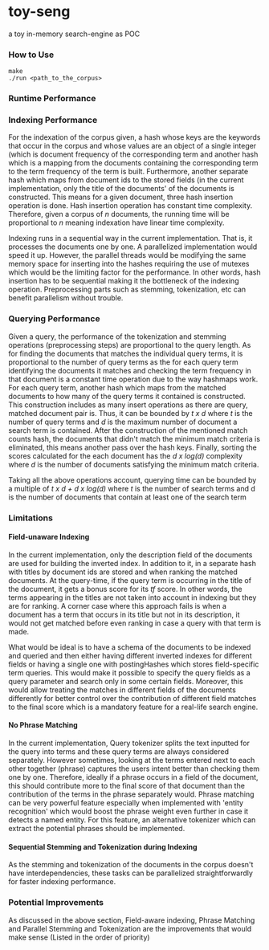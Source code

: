 # toy-seng
a toy in-memory search-engine as POC

### How to Use

```
make
./run <path_to_the_corpus>
```

### Runtime Performance

### Indexing Performance

For the indexation of the corpus given, a hash whose keys are the keywords that occur in the corpus and whose values are an object of a single integer (which is document frequency of the corresponding term and another hash which is a mapping from the documents containing the corresponding term to the term frequency of the term is built. Furthermore, another separate hash which maps from document ids to the stored fields (in the current implementation, only the title of the documents' of the documents is constructed. This means for a given document, three hash insertion operation is done. Hash insertion operation has constant time complexity. Therefore, given a corpus of *n* documents, the running time will be proportional to *n* meaning indexation have linear time complexity.

Indexing runs in a sequential way in the current implementation. That is, it processes the documents one by one. A parallelized implementation would speed it up. However, the parallel threads would be modifying the same memory space for inserting into the hashes requiring the use of mutexes which would be the limiting factor for the performance. In other words, hash insertion has to be sequential making it the bottleneck of the indexing operation. Preprocessing parts such as stemming, tokenization, etc can benefit parallelism without trouble.

### Querying Performance

Given a query, the performance of the tokenization and stemming operations (preprocessing steps) are proportional to the query length. As for finding the documents that matches the individual query terms, it is proportional to the number of query terms as the for each query term identifying the documents it matches and checking the term frequency in that document is a constant time operation due to the way hashmaps work. For each query term, another hash which maps from the matched documents to how many of the query terms it contained is constructed. This construction includes as many insert operations as there are query, matched document pair is. Thus, it can be bounded by *t x d* where *t* is the number of query terms and *d* is the maximum number of document a search term is contained. After the construction of the mentioned match counts hash, the documents that didn't match the minimum match criteria is eliminated, this means another pass over the hash keys. Finally, sorting the scores calculated for the each document has the *d x log(d)* complexity where *d* is the number of documents satisfying the minimum match criteria.

Taking all the above operations account, querying time can be bounded by a multiple of *t x d + d x log(d)* where *t* is the number of search terms and d is the number of documents that contain at least one of the search term


### Limitations

#### Field-unaware Indexing

In the current implementation, only the description field of the documents are used for building the inverted index. In addition to it, in a separate hash with titles by document ids are stored and when ranking the matched documents. At the query-time, if the query term is occurring in the title of the document, it gets a bonus score for its *tf* score. In other words, the terms appearing in the titles are not taken into account in indexing but they are for ranking. A corner case where this approach fails is when a document has a term that occurs in its title but not in its description, it would not get matched before even ranking in case a query with that term is made.

What would be ideal is to have a schema of the documents to be indexed and queried and then either having different inverted indexes for different fields or having a single one with postingHashes which stores field-specific term queries. This would make it possible to specify the query fields as a query parameter and search only in some certain fields. Moreover, this would allow treating the matches in different fields of the documents differently for better control over the contribution of different field matches to the final score which is a mandatory feature for a real-life search engine.

#### No Phrase Matching

In the current implementation, Query tokenizer splits the text inputted for the query into terms and these query terms are always considered separately. However sometimes, looking at the terms entered next to each other together (phrase) captures the users intent better than checking them one by one. Therefore, ideally if a phrase occurs in a field of the document, this should contribute more to the final score of that document than the contribution of the terms in the phrase separately would. Phrase matching can be very powerful feature especially when implemented with 'entity recognition' which would boost the phrase weight even further in case it detects a named entity. For this feature, an alternative tokenizer which can extract the potential phrases should be implemented.

#### Sequential Stemming and Tokenization during Indexing

As the stemming and tokenization of the documents in the corpus doesn't have interdependencies, these tasks can be parallelized straightforwardly for faster indexing performance.


### Potential Improvements

As discussed in the above section, Field-aware indexing, Phrase Matching and Parallel Stemming and Tokenization are the improvements that would make sense (Listed in the order of priority)
